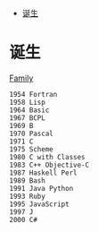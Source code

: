 <!-- TOC -->

- [诞生](#诞生)

<!-- /TOC -->

# 诞生

[Family](https://ccrma.stanford.edu/courses/250a-fall-2005/docs/ComputerLanguagesChart.png)<br>

```shell
1954 Fortran
1958 Lisp
1964 Basic
1967 BCPL
1969 B
1970 Pascal
1971 C
1975 Scheme
1980 C with Classes
1983 C++ Objective-C
1987 Haskell Perl
1989 Bash
1991 Java Python
1993 Ruby
1995 JavaScript
1997 J
2000 C#
```

